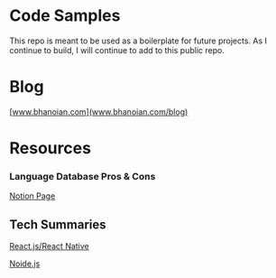 # Code Samples

This repo is meant to be used as a boilerplate for future projects. As I continue to build, I will continue to add to this public repo.

# Blog

[www.bhanoian.com](www.bhanoian.com/blog)

# Resources

### Language Database Pros & Cons
[Notion Page](https://www.notion.so/bellamysmith/5eea8b24a04c4a9291aea70460a00249?v=666ab86d950645878ad09a925e95815f)


## Tech Summaries
[React.js/React Native](http://www.bhanoian.com/blog/2018/6/14/tech-summary-react-react-native)

[Noide.js](http://www.bhanoian.com/blog/2018/6/15/tech-summary-nodejs)
